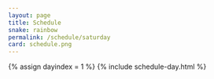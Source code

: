 ```yaml
---
layout: page
title: Schedule
snake: rainbow
permalink: /schedule/saturday
card: schedule.png
---
```

{% assign dayindex = 1 %}
{% include schedule-day.html %}
